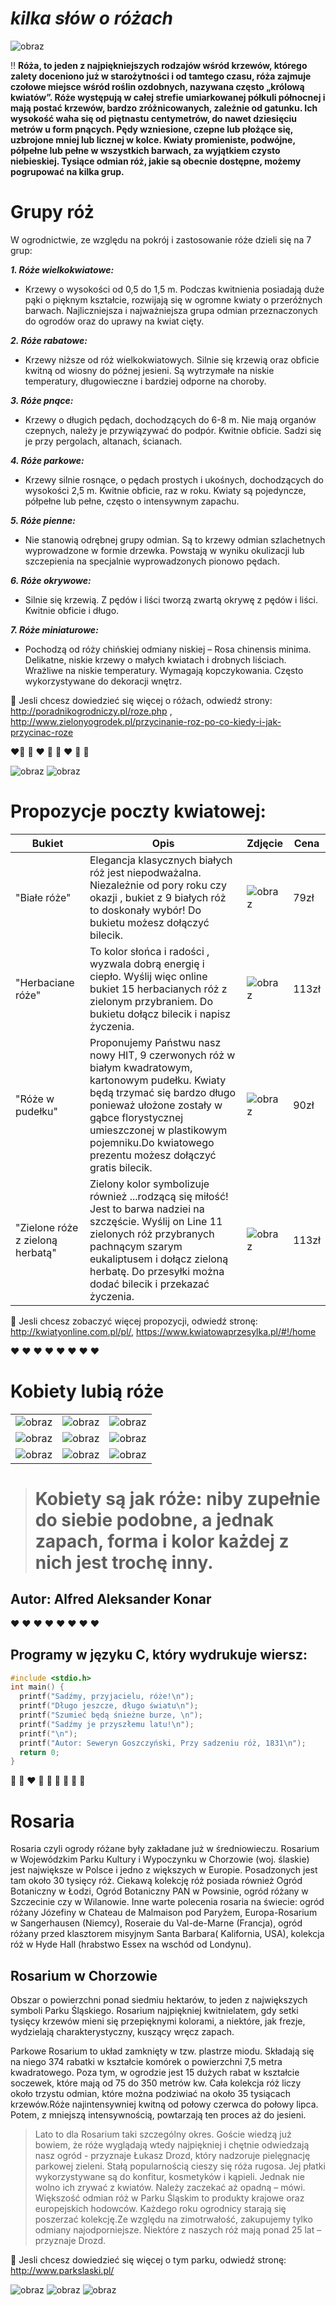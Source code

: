 #  *kilka słów o różach*                       







 ![obraz](roza17.jpg)

:bangbang: **Róża, to jeden z najpiękniejszych rodzajów wśród krzewów, którego zalety doceniono już w starożytności i od tamtego czasu, róża zajmuje czołowe miejsce wśród roślin ozdobnych, nazywana często „królową kwiatów”. Róże występują w całej strefie umiarkowanej półkuli północnej i mają postać krzewów, bardzo zróżnicowanych, zależnie od gatunku. Ich wysokość waha się od piętnastu centymetrów, do nawet dziesięciu metrów u form pnących. Pędy wzniesione, czepne lub płożące się, uzbrojone mniej lub licznej w kolce. Kwiaty promieniste, podwójne, półpełne lub pełne w wszystkich barwach, za wyjątkiem czysto niebieskiej. Tysiące odmian róż, jakie są obecnie dostępne, możemy pogrupować na kilka grup.**





# Grupy róż

W ogrodnictwie, ze względu na pokrój i zastosowanie róże dzieli się na 7 grup:

**_1. Róże wielkokwiatowe:_**
 - Krzewy o wysokości od 0,5 do 1,5 m. Podczas kwitnienia posiadają duże pąki o pięknym kształcie, rozwijają się w ogromne kwiaty o przeróżnych barwach. Najliczniejsza i najważniejsza grupa odmian przeznaczonych do ogrodów oraz do uprawy na kwiat cięty.

**_2. Róże rabatowe:_**
 - Krzewy niższe od róż wielkokwiatowych. Silnie się krzewią oraz obficie kwitną od wiosny do późnej jesieni. Są wytrzymałe na niskie temperatury, długowieczne i bardziej odporne na choroby.

**_3. Róże pnące:_**
 - Krzewy o długich pędach, dochodzących do 6-8 m. Nie mają organów czepnych, należy je przywiązywać do podpór. Kwitnie obficie. Sadzi się je przy pergolach, altanach, ścianach.

**_4. Róże parkowe:_**
 - Krzewy silnie rosnące, o pędach prostych i ukośnych, dochodzących do wysokości 2,5 m. Kwitnie obficie, raz w roku. Kwiaty są pojedyncze, półpełne lub pełne, często o intensywnym zapachu.

**_5. Róże pienne:_**
 - Nie stanowią odrębnej grupy odmian. Są to krzewy odmian szlachetnych wyprowadzone w formie drzewka. Powstają w wyniku okulizacji lub szczepienia na specjalnie wyprowadzonych pionowo pędach.
 
**_6. Róże okrywowe:_**
 - Silnie się krzewią. Z pędów i liści tworzą zwartą okrywę z pędów i liści. Kwitnie obficie i długo.

**_7. Róże miniaturowe:_**
 - Pochodzą od róży chińskiej odmiany niskiej – Rosa chinensis minima. Delikatne, niskie krzewy o małych kwiatach i drobnych liściach. Wrażliwe na niskie temperatury. Wymagają kopczykowania. Często wykorzystywane do dekoracji wnętrz.


:link: Jesli chcesz dowiedzieć się więcej o różach, odwiedź strony:  http://poradnikogrodniczy.pl/roze.php , http://www.zielonyogrodek.pl/przycinanie-roz-po-co-kiedy-i-jak-przycinac-roze



:heart::rose: :rose:  :heart: :rose: :rose: :heart: :rose: :rose:     

![obraz](gift2.jpg)  ![obraz](gift.jpg)


# Propozycje poczty kwiatowej:
| Bukiet      | Opis           | Zdjęcie  |Cena|
| ---------- |----------------| ---------|----|
|"Białe róże"|Elegancja klasycznych białych róż jest niepodważalna. Niezależnie od pory roku czy okazji , bukiet z 9 białych róż to doskonały wybór! Do bukietu możesz dołączyć bilecik.|![obraz](rose1.jpg)|79zł|
|"Herbaciane róże" | To kolor słońca i radości , wyzwala dobrą energię i ciepło. Wyślij więc online bukiet 15 herbacianych róż z zielonym przybraniem. Do bukietu dołącz bilecik i napisz życzenia.| ![obraz](rose2.jpg)|113zł|
|"Róże w pudełku"|Proponujemy Państwu nasz nowy HIT, 9 czerwonych róż w białym kwadratowym, kartonowym pudełku. Kwiaty będą trzymać się bardzo długo ponieważ ułożone zostały w gąbce florystycznej umieszczonej w plastikowym pojemniku.Do kwiatowego prezentu możesz dołączyć gratis bilecik.|![obraz](rose3.jpg)|90zł|
|"Zielone róże z zieloną herbatą"|Zielony kolor symbolizuje również ...rodzącą się miłość! Jest to barwa nadziei na szczęście. Wyślij on Line 11 zielonych róż przybranych pachnącym szarym eukaliptusem i dołącz zieloną herbatę. Do przesyłki można dodać bilecik i przekazać życzenia.|![obraz](rose4.jpg)|113zł|


:link: Jesli chcesz zobaczyć więcej propozycji, odwiedź stronę:  http://kwiatyonline.com.pl/pl/, https://www.kwiatowaprzesylka.pl/#!/home

:heart: :heart: :heart: :heart: :heart: :heart: :heart: :heart: 

# Kobiety lubią róże



|      |          |   |
| ---------- |----------------| ---------|
|![obraz](kob.jpg)| ![obraz](kob22.jpg) |![obraz](kob3.jpg) |
|![obraz](kob4.jpg) |![obraz](kob6.jpg) |![obraz](kob7.jpg)|
|![obraz](kob8.jpg) | ![obraz](kob9.jpg)|![obraz](kob10.jpg)|
 




> # Kobiety są jak róże: niby zupełnie do siebie podobne, a jednak zapach, forma i kolor każdej z nich jest trochę inny.

## Autor: Alfred Aleksander Konar
 
 
 
 
:heart: :heart: :heart: :heart: :heart: :heart: :heart: :heart: 

## Programy w języku C, który wydrukuje wiersz:

```c
#include <stdio.h>
int main() {
  printf("Sadźmy, przyjacielu, róże!\n");
  printf("Długo jeszcze, długo światu\n");
  printf("Szumieć będą śnieżne burze, \n");
  printf("Sadźmy je przyszłemu latu!\n");
  printf("\n");
  printf("Autor: Seweryn Goszczyński, Przy sadzeniu róż, 1831\n");
  return 0;
}
```
:rose: :rose:    :heart:  :rose: :rose:     :rose: :rose:     :rose: :rose:     

# Rosaria
Rosaria czyli ogrody różane były zakładane już w średniowieczu. Rosarium w Wojewódzkim Parku Kultury i Wypoczynku w Chorzowie (woj. ślaskie) jest największe w Polsce i jedno z większych w Europie. Posadzonych jest tam około 30 tysięcy róż. Ciekawą kolekcję róż posiada również Ogród Botaniczny w Łodzi, Ogród Botaniczny PAN w Powsinie, ogród różany w Szczecinie czy w Wilanowie.
Inne warte polecenia rosaria na świecie: ogród różany Józefiny w Chateau de Malmaison pod Paryżem, Europa-Rosarium w Sangerhausen (Niemcy), Roseraie du Val-de-Marne (Francja), ogród różany przed klasztorem misyjnym Santa Barbara( Kalifornia, USA), kolekcja róż w Hyde Hall (hrabstwo Essex na wschód od Londynu).

## Rosarium w Chorzowie
Obszar o powierzchni ponad siedmiu hektarów, to jeden z największych symboli Parku Śląskiego. Rosarium najpiękniej kwitnielatem, gdy setki tysięcy krzewów mieni się przepięknymi kolorami, a niektóre, jak frezje, wydzielają charakterystyczny, kuszący wręcz zapach.

Parkowe Rosarium to układ zamknięty w tzw. plastrze miodu. Składają się na niego 374 rabatki w kształcie komórek o powierzchni 7,5 metra kwadratowego. Poza tym, w ogrodzie jest 15 dużych rabat w kształcie soczewek, które mają od 75 do 350 metrów kw. Cała kolekcja róż liczy około trzystu odmian, które można podziwiać na około 35 tysiącach krzewów.Róże najintensywniej kwitną od połowy czerwca do połowy lipca. Potem, z mniejszą intensywnością, powtarzają ten proces aż do jesieni.

>Lato to dla Rosarium taki szczególny okres. Goście wiedzą już bowiem, że róże wyglądają wtedy najpiękniej i chętnie odwiedzają nasz ogród - przyznaje Łukasz Drozd, który nadzoruje pielęgnację parkowej zieleni. Stałą popularnością cieszy się róża rugosa. Jej płatki wykorzystywane są do konfitur, kosmetyków i kąpieli. Jednak nie wolno ich zrywać z kwiatów. Należy zaczekać aż opadną – mówi. Większość odmian róż w Parku Śląskim to produkty krajowe oraz europejskich hodowców. Każdego roku ogrodnicy starają się poszerzać kolekcję.Ze względu na zimotrwałość, zakupujemy tylko odmiany najodporniejsze. Niektóre z naszych róż mają ponad 25 lat – przyznaje Drozd.

:link: Jesli chcesz dowiedzieć się więcej o tym parku, odwiedź stronę:  http://www.parkslaski.pl/

![obraz](chorzow2.jpg)
![obraz](chorzow3.jpg)
![obraz](chorzow4.jpg)
